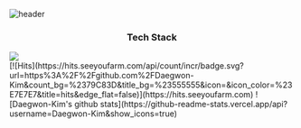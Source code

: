 ![header](https://capsule-render.vercel.app/api?type=waving&&color=gradient&height=400&text=Welcome!&desc=Daegwon's%20GitHub%20Profile)
<h3 align="center"> Tech Stack </h3>
<a href="daegwonkim.tistory.com" target="_blank" align="center"><img src="https://img.shields.io/badge/Blog-FFCD00?style=flat-square&logo=Kakao&logoColor=white" /></a>
<br>
[![Hits](https://hits.seeyoufarm.com/api/count/incr/badge.svg?url=https%3A%2F%2Fgithub.com%2FDaegwon-Kim&count_bg=%2379C83D&title_bg=%23555555&icon=&icon_color=%23E7E7E7&title=hits&edge_flat=false)](https://hits.seeyoufarm.com)
![Daegwon-Kim's github stats](https://github-readme-stats.vercel.app/api?username=Daegwon-Kim&show_icons=true)
